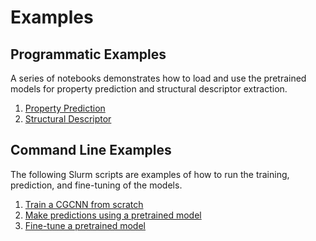 # Examples

## Programmatic Examples

A series of notebooks demonstrates how to load and use the pretrained models for property prediction and structural descriptor extraction.

1. [Property Prediction](https://github.com/jcwang587/cgcnn2/blob/HEAD/examples/p01_property_prediction.ipynb)
1. [Structural Descriptor](https://github.com/jcwang587/cgcnn2/blob/HEAD/examples/p02_structural_descriptor.ipynb)

## Command Line Examples

The following Slurm scripts are examples of how to run the training, prediction, and fine-tuning of the models.

1. [Train a CGCNN from scratch](https://github.com/jcwang587/cgcnn2/blob/HEAD/examples/s01_slurm_train.sh)
1. [Make predictions using a pretrained model](https://github.com/jcwang587/cgcnn2/blob/HEAD/examples/s02_slurm_predict.sh)
1. [Fine-tune a pretrained model](https://github.com/jcwang587/cgcnn2/blob/HEAD/examples/s03_slurm_fine_tuning.sh)
